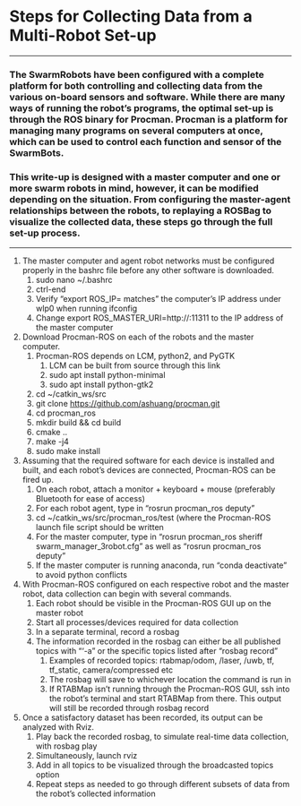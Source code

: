 # Steps for Collecting Data from a Multi-Robot Set-up
---
### The SwarmRobots have been configured with a complete platform for both controlling and collecting data from the various on-board sensors and software. While there are many ways of running the robot’s programs, the optimal set-up is through the ROS binary for Procman. Procman is a platform for managing many programs on several computers at once, which can be used to control each function and sensor of the SwarmBots. 

### This write-up is designed with a master computer and one or more swarm robots in mind, however, it can be modified depending on the situation. From configuring the master-agent relationships between the robots, to replaying a ROSBag to visualize the collected data, these steps go through the full set-up process.
---
1. The master computer and agent robot networks must be configured properly in the bashrc file before any other software is downloaded.
    1. sudo nano ~/.bashrc
    2. ctrl-end
    3. Verify “export ROS_IP=<insert IP address here> matches” the computer’s IP address under wlp0 when running ifconfig
    4. Change export ROS_MASTER_URI=http://<insert IP address here>:11311 to the IP address of the master computer
2. Download Procman-ROS on each of the robots and the master computer.
    1. Procman-ROS depends on LCM, python2, and PyGTK
        1. LCM can be built from source through this link
        2. sudo apt install python-minimal
        3. sudo apt install python-gtk2
    2. cd ~/catkin_ws/src
    3. git clone https://github.com/ashuang/procman.git
    4. cd procman_ros
    5. mkdir build && cd build
    6. cmake ..
    7. make -j4
    8. sudo make install
3. Assuming that the required software for each device is installed and built, and each robot’s devices are connected, Procman-ROS can be fired up.
    1. On each robot, attach a monitor + keyboard + mouse (preferably Bluetooth for ease of access)
    2. For each robot agent, type in “rosrun procman_ros deputy”
    3. cd ~/catkin_ws/src/procman_ros/test (where the Procman-ROS launch file script should be written
    4. For the master computer, type in “rosrun procman_ros sheriff swarm_manager_3robot.cfg” as well as “rosrun procman_ros deputy”
    5. If the master computer is running anaconda, run “conda deactivate” to avoid python conflicts
4. With Procman-ROS configured on each respective robot and the master robot, data collection can begin with several commands.
    1. Each robot should be visible in the Procman-ROS GUI up on the master robot
    2. Start all processes/devices required for data collection
    3. In a separate terminal, record a rosbag
    4. The information recorded in the rosbag can either be all published topics with “‘-a” or the specific topics listed after “rosbag record”
        1. Examples of recorded topics: rtabmap/odom, <robot name>/laser, <robot name>/uwb, tf, tf_static, camera/compressed etc
        2. The rosbag will save to whichever location the command is run in
        3. If RTABMap isn’t running through the Procman-ROS GUI, ssh into the robot’s terminal and start RTABMap from there. This output will still be recorded through rosbag record
4. Once a satisfactory dataset has been recorded, its output can be analyzed with Rviz. 
    1. Play back the recorded rosbag, to simulate real-time data collection, with rosbag play <name of recorded rosbag>
    2. Simultaneously, launch rviz
    3. Add in all topics to be visualized through the broadcasted topics option
    4. Repeat steps as needed to go through different subsets of data from the robot’s collected information
